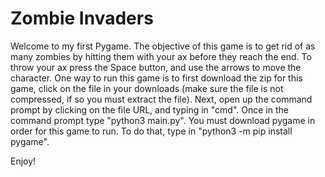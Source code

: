 # Zombie Invaders
Welcome to my first Pygame. The objective of this game is to get rid of as many zombies by hitting them with your ax before they reach the end. To throw your ax press the Space button, and use the arrows to move the character. One way to run this game is to first download the zip for this game, click on the file in your downloads (make sure the file is not compressed, if so you must extract the file). Next, open up the command prompt by clicking on the file URL, and typing in "cmd". Once in the command prompt type
"python3 main.py". You must download pygame in order for this game to run. To do that, type in "python3 -m pip install pygame". 


Enjoy!

